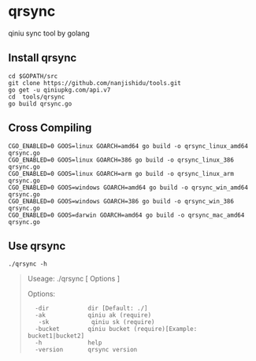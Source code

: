 # qrsync

qiniu sync tool by golang

## Install qrsync
	
	cd $GOPATH/src
	git clone https://github.com/nanjishidu/tools.git
	go get -u qiniupkg.com/api.v7
	cd  tools/qrsync
	go build qrsync.go
## Cross Compiling

	CGO_ENABLED=0 GOOS=linux GOARCH=amd64 go build -o qrsync_linux_amd64 qrsync.go 
	CGO_ENABLED=0 GOOS=linux GOARCH=386 go build -o qrsync_linux_386 qrsync.go 
	CGO_ENABLED=0 GOOS=linux GOARCH=arm go build -o qrsync_linux_arm qrsync.go
	CGO_ENABLED=0 GOOS=windows GOARCH=amd64 go build -o qrsync_win_amd64 qrsync.go 
	CGO_ENABLED=0 GOOS=windows GOARCH=386 go build -o qrsync_win_386 qrsync.go 
	CGO_ENABLED=0 GOOS=darwin GOARCH=amd64 go build -o qrsync_mac_amd64 qrsync.go
## Use qrsync

	./qrsync -h

> 	Useage: ./qrsync [ Options ]
>
>  Options:
> 
>	 	-dir           dir [Default: ./]
>  		-ak            qiniu ak (require)
> 		 -sk            qiniu sk (require)
>  		-bucket        qiniu bucket (require)[Example: bucket1|bucket2]
>  		-h             help
>  		-version       qrsync version




